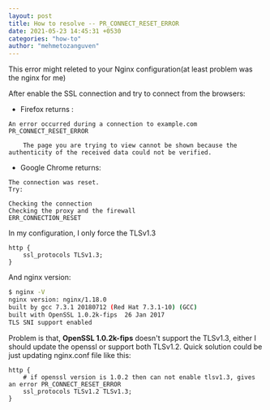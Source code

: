 ```yaml
---
layout: post
title: How to resolve -- PR_CONNECT_RESET_ERROR
date: 2021-05-23 14:45:31 +0530
categories: "how-to"
author: "mehmetozanguven"
---
```


This error might releted to your Nginx configuration(at least problem was the nginx for me)

After enable the SSL connection and try to connect from the browsers:

- Firefox returns :

```wiki
An error occurred during a connection to example.com PR_CONNECT_RESET_ERROR

    The page you are trying to view cannot be shown because the authenticity of the received data could not be verified.
```

- Google Chrome returns:

```wiki
The connection was reset.
Try:

Checking the connection
Checking the proxy and the firewall
ERR_CONNECTION_RESET
```

In my configuration, I only force the TLSv1.3

```nginx
http {
	ssl_protocols TLSv1.3;
}
```

And nginx version:

```bash
$ nginx -V
nginx version: nginx/1.18.0
built by gcc 7.3.1 20180712 (Red Hat 7.3.1-10) (GCC)
built with OpenSSL 1.0.2k-fips  26 Jan 2017
TLS SNI support enabled
```

Problem is that, **OpenSSL 1.0.2k-fips** doesn't support the TLSv1.3, either I should update the openssl or support both TLSv1.2. Quick solution could be just updating nginx.conf file like this:

```nginx
http {
	# if openssl version is 1.0.2 then can not enable tlsv1.3, gives an error PR_CONNECT_RESET_ERROR
	ssl_protocols TLSv1.2 TLSv1.3;
}
```
